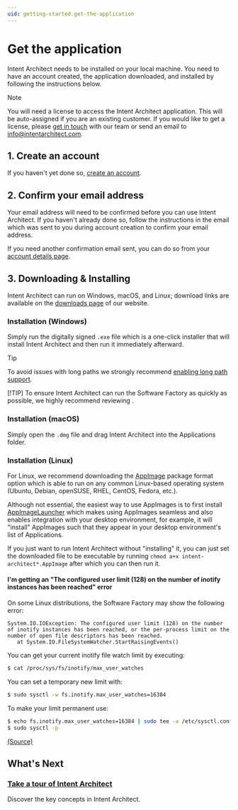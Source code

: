 ```yaml
---
uid: getting-started.get-the-application
---
```


# Get the application

Intent Architect needs to be installed on your local machine. You need to have an account created, the application downloaded, and installed by following the instructions below.
> [!NOTE]
> You will need a license to access the Intent Architect application. This will be auto-assigned if you are an existing customer. If you would like to get a license, please [get in touch](https://intentarchitect.com/#/contact-us) with our team or send an email to [info@intentarchitect.com](mailto:info@intentarchitect.com?subject=Intent%20Architect%20-%20License%20Request).

## 1. Create an account

If you haven't yet done so, [create an account](https://intentarchitect.com/#/register).

## 2. Confirm your email address

Your email address will need to be confirmed before you can use Intent Architect. If you haven't already done so, follow the instructions in the email which was sent to you during account creation to confirm your email address.

If you need another confirmation email sent, you can do so from your [account details page](https://intentarchitect.com/#/user-access/account-details).

## 3. Downloading & Installing

Intent Architect can run on Windows, macOS, and Linux; download links are available on the [downloads page](https://intentarchitect.com/#/downloads) of our website.

### Installation (Windows)

Simply run the digitally signed `.exe` file which is a one-click installer that will install Intent Architect and then run it immediately afterward.

> [!TIP]
> To avoid issues with long paths we strongly recommend [enabling long path support](xref:application-development.getting-started.long-path-support-windows-only).
>
> [!TIP]
> To ensure Intent Architect can run the Software Factory as quickly as possible, we highly recommend reviewing [](xref:application-development.software-factory.environmental-factors-which-can-slow-down-software-factory-execution).

### Installation (macOS)

Simply open the `.dmg` file and drag Intent Architect into the Applications folder.

### Installation (Linux)

For Linux, we recommend downloading the [AppImage](https://appimage.org/) package format option which is able to run on any common Linux-based operating system (Ubuntu, Debian, openSUSE, RHEL, CentOS, Fedora, etc.).

Although not essential, the easiest way to use AppImages is to first install [AppImageLauncher](https://github.com/TheAssassin/AppImageLauncher) which makes using AppImages seamless and also enables integration with your desktop environment, for example, it will "install" AppImages such that they appear in your desktop environment's list of Applications.

If you just want to run Intent Architect without "installing" it, you can just set the downloaded file to be executable by running `chmod a+x intent-architect*.AppImage` after which you can then run it.

#### I'm getting an "The configured user limit (128) on the number of inotify instances has been reached" error

On some Linux distributions, the Software Factory may show the following error:

```text
System.IO.IOException: The configured user limit (128) on the number of inotify instances has been reached, or the per-process limit on the number of open file descriptors has been reached.
   at System.IO.FileSystemWatcher.StartRaisingEvents()
```

You can get your current inotify file watch limit by executing:

```bash
$ cat /proc/sys/fs/inotify/max_user_watches
```

You can set a temporary new limit with:

```bash
$ sudo sysctl -w fs.inotify.max_user_watches=16384
```

To make your limit permanent use:

```bash
$ echo fs.inotify.max_user_watches=16384 | sudo tee -a /etc/sysctl.conf
$ sudo sysctl -p
```


[(Source)](https://github.com/dotnet/aspnetcore/issues/7531#issuecomment-484364033)

## What's Next

### [Take a tour of Intent Architect](xref:getting-started.take-a-tour)

Discover the key concepts in Intent Architect.
